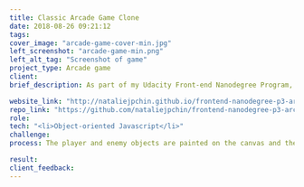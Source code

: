 ```yaml
---
title: Classic Arcade Game Clone
date: 2018-08-26 09:21:12
tags:
cover_image: "arcade-game-cover-min.jpg"
left_screenshot: "arcade-game-min.png"
left_alt_tag: "Screenshot of game"
project_type: Arcade game
client:
brief_description: As part of my Udacity Front-end Nanodegree Program, I was required to clone a classic arcade game, Frogger, with art assets and game engine provided by Udacity. The goal of the game is to move the character to the water using the arrow keys without colliding into any of the enemies. The enemies move in varying speeds on the paved block portion of the scene. If the character collides with an enemy, the game is reset and the character is moved back to the starting square. When the character reached the water, the player won and the character is also moved back to the beginning.

website_link: "http://nataliejpchin.github.io/frontend-nanodegree-p3-arcade-game"
repo_link: "https://github.com/nataliejpchin/frontend-nanodegree-p3-arcade-game"
role:
tech: "<li>Object-oriented Javascript</li>"
challenge:
process: The player and enemy objects are painted on the canvas and then their properties are set using Object Oriented Javascript. Enemy class is created with initial properties that are later inherited to new instances through prototypal inheritance. Using the object’s constructor function, I created new enemy objects each with randomized movement speeds and sprite variations. I created a function to handle input from the player through event listeners.

result:
client_feedback:
---
```

